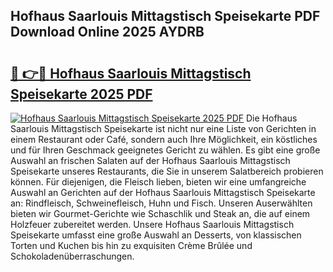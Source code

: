 ## Hofhaus Saarlouis Mittagstisch Speisekarte PDF Download Online 2025 AYDRB

# <h2><a href="http://gc8psc.nevu.top/?p=Hofhaus+Saarlouis+Mittagstisch+Speisekarte">🔗 👉🔴 Hofhaus Saarlouis Mittagstisch Speisekarte 2025 PDF</a></h2>

[![Hofhaus Saarlouis Mittagstisch Speisekarte 2025 PDF](https://i.imgur.com/dBaPXMq.png)](http://gc8psc.nevu.top/?p=Hofhaus+Saarlouis+Mittagstisch+Speisekarte)
Die Hofhaus Saarlouis Mittagstisch Speisekarte ist nicht nur eine Liste von Gerichten in einem Restaurant oder Café, sondern auch Ihre Möglichkeit, ein köstliches und für Ihren Geschmack geeignetes Gericht zu wählen. Es gibt eine große Auswahl an frischen Salaten auf der Hofhaus Saarlouis Mittagstisch Speisekarte unseres Restaurants, die Sie in unserem Salatbereich probieren können. Für diejenigen, die Fleisch lieben, bieten wir eine umfangreiche Auswahl an Gerichten auf der Hofhaus Saarlouis Mittagstisch Speisekarte an: Rindfleisch, Schweinefleisch, Huhn und Fisch. Unseren Auserwählten bieten wir Gourmet-Gerichte wie Schaschlik und Steak an, die auf einem Holzfeuer zubereitet werden. Unsere Hofhaus Saarlouis Mittagstisch Speisekarte umfasst eine große Auswahl an Desserts, von klassischen Torten und Kuchen bis hin zu exquisiten Crème Brûlée und Schokoladenüberraschungen.
